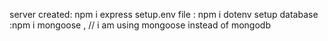 server created: npm i express
setup.env file : npm i dotenv
setup database :npm i mongoose , // i am using mongoose instead of mongodb 
